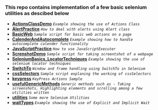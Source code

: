 ### This repo contains implementation of a few basic selenium utilities as descibed below

- [**ActionsClassDemo**](https://github.com/AniketNeogy/Selenium_Java/tree/master/SeleniumPractice/src/ActionsClassDemo)  *```Example showing the use of Actions Class```*
- [**AlertPractice**](https://github.com/AniketNeogy/Selenium_Java/tree/master/SeleniumPractice/src/AlertPractice)  *```How to deal with alerts using Alert class```*
- [**BasicWeb**](https://github.com/AniketNeogy/Selenium_Java/tree/master/SeleniumPractice/src/BasicWeb)  *```Sample script for basic web actions on a page```*
- [**CalenderAndAutocomplete**](https://github.com/AniketNeogy/Selenium_Java/tree/master/SeleniumPractice/src/CalenderAndAutocomplete)  *```Example showing how to handle autocomplete calender functionality```*
- [**JavaScriptPractice**](https://github.com/AniketNeogy/Selenium_Java/tree/master/SeleniumPractice/src/JavaScriptPractice)  *```How to use JavaScriptExecuter```*
- [**ScrenshotDemo**](https://github.com/AniketNeogy/Selenium_Java/tree/master/SeleniumPractice/src/ScrenshotDemo)  *```Sample script for taking screentshot of a webpage```*
- [**SeleniumBasics_LocatorTechniques**](https://github.com/AniketNeogy/Selenium_Java/tree/master/SeleniumPractice/src/SeleniumBasics_LocatorTechniques)  *```Example showing the use of selenium locator techniques```*
- [**SwitchTo**](https://github.com/AniketNeogy/Selenium_Java/tree/master/SeleniumPractice/src/SwitchTo)  *```Window and frame handling using SwitchTo in Selenium```*
- [**cssSelectors**](https://github.com/AniketNeogy/Selenium_Java/tree/master/SeleniumPractice/src/cssSelectors)  *```Sample script explaning the working of cssSelectors```*
- [**keypress**](https://github.com/AniketNeogy/Selenium_Java/tree/master/SeleniumPractice/src/keypress)  *```KeyPress Actions Sample```*
- [**usefulGenericMethods**](https://github.com/AniketNeogy/Selenium_Java/tree/master/SeleniumPractice/src/usefulGenericMethods)  *```Generic methods such as - Taking screenshots, Highlighting elements and scrolling among a few utilities written```*
- [**utilities**](https://github.com/AniketNeogy/Selenium_Java/tree/master/SeleniumPractice/src/utilities)  *```Some more Selenium Utilities```*
- [**waitTypes**](https://github.com/AniketNeogy/Selenium_Java/tree/master/SeleniumPractice/src/waitTypes)  *```Example showing the use of Explicit and Implicit Wait```*
